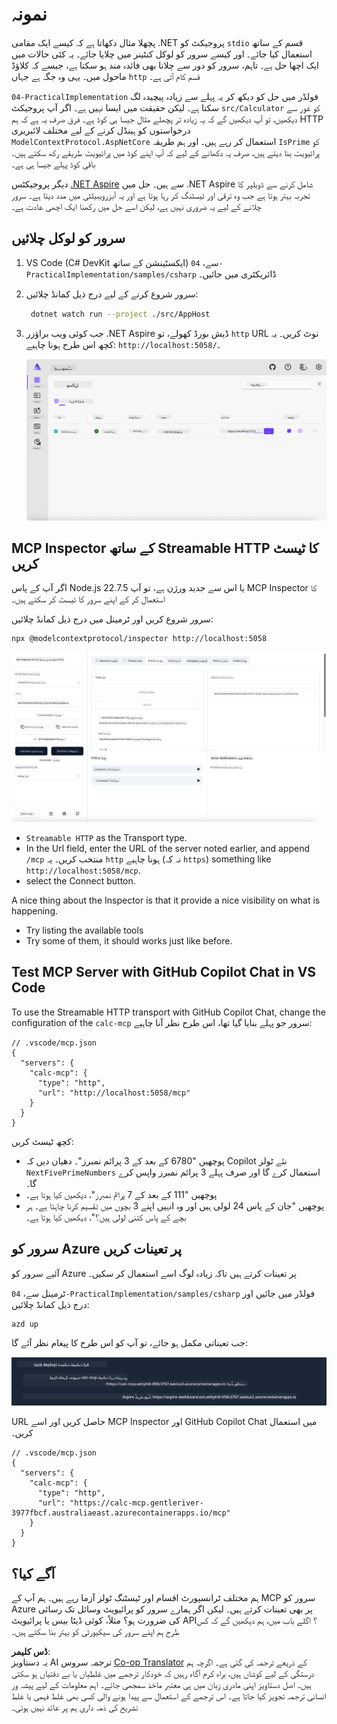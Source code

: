 <!--
CO_OP_TRANSLATOR_METADATA:
{
  "original_hash": "0bc7bd48f55f1565f1d95ccb2c16f728",
  "translation_date": "2025-06-18T07:47:04+00:00",
  "source_file": "04-PracticalImplementation/samples/csharp/README.md",
  "language_code": "ur"
}
-->
# نمونہ

پچھلا مثال دکھاتا ہے کہ کیسے ایک مقامی .NET پروجیکٹ کو `stdio` قسم کے ساتھ استعمال کیا جائے۔ اور کیسے سرور کو لوکل کنٹینر میں چلایا جائے۔ یہ کئی حالات میں ایک اچھا حل ہے۔ تاہم، سرور کو دور سے چلانا بھی فائدہ مند ہو سکتا ہے، جیسے کہ کلاؤڈ ماحول میں۔ یہی وہ جگہ ہے جہاں `http` قسم کام آتی ہے۔

`04-PracticalImplementation` فولڈر میں حل کو دیکھ کر یہ پہلے سے زیادہ پیچیدہ لگ سکتا ہے۔ لیکن حقیقت میں ایسا نہیں ہے۔ اگر آپ پروجیکٹ `src/Calculator` کو غور سے دیکھیں، تو آپ دیکھیں گے کہ یہ زیادہ تر پچھلے مثال جیسا ہی کوڈ ہے۔ فرق صرف یہ ہے کہ ہم HTTP درخواستوں کو ہینڈل کرنے کے لیے مختلف لائبریری `ModelContextProtocol.AspNetCore` استعمال کر رہے ہیں۔ اور ہم طریقہ `IsPrime` کو پرائیویٹ بنا دیتے ہیں، صرف یہ دکھانے کے لیے کہ آپ اپنے کوڈ میں پرائیویٹ طریقے رکھ سکتے ہیں۔ باقی کوڈ پہلے جیسا ہی ہے۔

دیگر پروجیکٹس [.NET Aspire](https://learn.microsoft.com/dotnet/aspire/get-started/aspire-overview) سے ہیں۔ حل میں .NET Aspire شامل کرنے سے ڈویلپر کا تجربہ بہتر ہوتا ہے جب وہ ترقی اور ٹیسٹنگ کر رہا ہوتا ہے اور یہ آبزرویبیلٹی میں مدد دیتا ہے۔ سرور چلانے کے لیے یہ ضروری نہیں ہے، لیکن اسے حل میں رکھنا ایک اچھی عادت ہے۔

## سرور کو لوکل چلائیں

1. VS Code (C# DevKit ایکسٹینشن کے ساتھ) سے، `04-PracticalImplementation/samples/csharp` ڈائریکٹری میں جائیں۔
1. سرور شروع کرنے کے لیے درج ذیل کمانڈ چلائیں:

   ```bash
    dotnet watch run --project ./src/AppHost
   ```

1. جب کوئی ویب براؤزر .NET Aspire ڈیش بورڈ کھولے، تو `http` URL نوٹ کریں۔ یہ کچھ اس طرح ہونا چاہیے: `http://localhost:5058/`۔

   ![.NET Aspire Dashboard](../../../../../translated_images/dotnet-aspire-dashboard.0a7095710e9301e90df2efd867e1b675b3b9bc2ccd7feb1ebddc0751522bc37c.ur.png)

## MCP Inspector کے ساتھ Streamable HTTP کا ٹیسٹ کریں

اگر آپ کے پاس Node.js 22.7.5 یا اس سے جدید ورژن ہے، تو آپ MCP Inspector کا استعمال کر کے اپنے سرور کا ٹیسٹ کر سکتے ہیں۔

سرور شروع کریں اور ٹرمینل میں درج ذیل کمانڈ چلائیں:

```bash
npx @modelcontextprotocol/inspector http://localhost:5058
```

![MCP Inspector](../../../../../translated_images/mcp-inspector.c223422b9b494fb4a518a3b3911b3e708e6a5715069470f9163ee2ee8d5f1ba9.ur.png)

- `Streamable HTTP` as the Transport type.
- In the Url field, enter the URL of the server noted earlier, and append `/mcp` منتخب کریں۔ یہ `http` ہونا چاہیے (نہ کہ `https`) something like `http://localhost:5058/mcp`.
- select the Connect button.

A nice thing about the Inspector is that it provide a nice visibility on what is happening.

- Try listing the available tools
- Try some of them, it should works just like before.

## Test MCP Server with GitHub Copilot Chat in VS Code

To use the Streamable HTTP transport with GitHub Copilot Chat, change the configuration of the `calc-mcp` سرور جو پہلے بنایا گیا تھا، اس طرح نظر آنا چاہیے:

```jsonc
// .vscode/mcp.json
{
  "servers": {
    "calc-mcp": {
      "type": "http",
      "url": "http://localhost:5058/mcp"
    }
  }
}
```

کچھ ٹیسٹ کریں:

- پوچھیں "6780 کے بعد کے 3 پرائم نمبرز"۔ دھیان دیں کہ Copilot نئے ٹولز `NextFivePrimeNumbers` استعمال کرے گا اور صرف پہلے 3 پرائم نمبرز واپس کرے گا۔
- پوچھیں "111 کے بعد کے 7 پرائم نمبرز"، دیکھیں کیا ہوتا ہے۔
- پوچھیں "جان کے پاس 24 لولی ہیں اور وہ انہیں اپنے 3 بچوں میں تقسیم کرنا چاہتا ہے۔ ہر بچے کے پاس کتنی لولی ہیں؟"، دیکھیں کیا ہوتا ہے۔

## سرور کو Azure پر تعینات کریں

آئیے سرور کو Azure پر تعینات کرتے ہیں تاکہ زیادہ لوگ اسے استعمال کر سکیں۔

ٹرمینل سے، `04-PracticalImplementation/samples/csharp` فولڈر میں جائیں اور درج ذیل کمانڈ چلائیں:

```bash
azd up
```

جب تعیناتی مکمل ہو جائے، تو آپ کو اس طرح کا پیغام نظر آئے گا:

![Azd deployment success](../../../../../translated_images/azd-deployment-success.bd42940493f1b834a5ce6251a6f88966546009b350df59d0cc4a8caabe94a4f1.ur.png)

URL حاصل کریں اور اسے MCP Inspector اور GitHub Copilot Chat میں استعمال کریں۔

```jsonc
// .vscode/mcp.json
{
  "servers": {
    "calc-mcp": {
      "type": "http",
      "url": "https://calc-mcp.gentleriver-3977fbcf.australiaeast.azurecontainerapps.io/mcp"
    }
  }
}
```

## آگے کیا؟

ہم مختلف ٹرانسپورٹ اقسام اور ٹیسٹنگ ٹولز آزما رہے ہیں۔ ہم آپ کے MCP سرور کو Azure پر بھی تعینات کرتے ہیں۔ لیکن اگر ہمارے سرور کو پرائیویٹ وسائل تک رسائی کی ضرورت ہو؟ مثلاً، کوئی ڈیٹا بیس یا پرائیویٹ API؟ اگلے باب میں، ہم دیکھیں گے کہ کس طرح ہم اپنے سرور کی سیکیورٹی کو بہتر بنا سکتے ہیں۔

**ڈس کلیمر**:  
یہ دستاویز AI ترجمہ سروس [Co-op Translator](https://github.com/Azure/co-op-translator) کے ذریعے ترجمہ کی گئی ہے۔ اگرچہ ہم درستگی کے لیے کوشاں ہیں، براہ کرم آگاہ رہیں کہ خودکار ترجمے میں غلطیاں یا بے دقتیاں ہو سکتی ہیں۔ اصل دستاویز اپنی مادری زبان میں ہی معتبر ماخذ سمجھی جائے۔ اہم معلومات کے لیے پیشہ ور انسانی ترجمہ تجویز کیا جاتا ہے۔ اس ترجمے کے استعمال سے پیدا ہونے والی کسی بھی غلط فہمی یا غلط تشریح کی ذمہ داری ہم پر عائد نہیں ہوتی۔